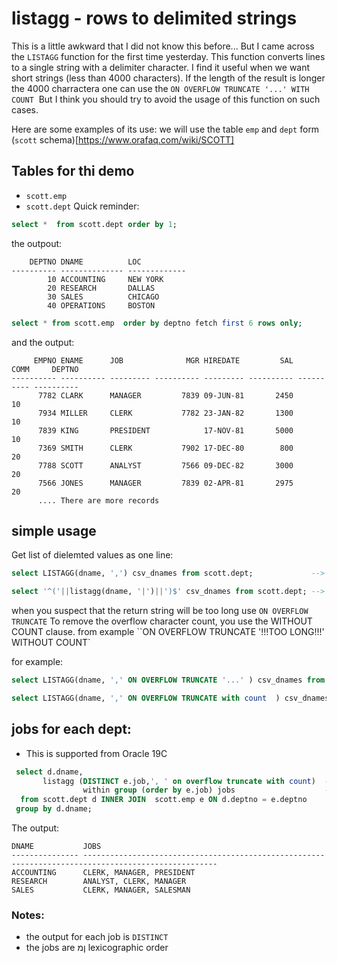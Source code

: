 # listagg - rows to delimited strings

This is a little awkward that I did not know this before... 
But I came across the `LISTAGG` function for the first time yesterday. 
This function converts lines to a single string with a delimiter character. 
I find it useful when we want short strings (less than 4000 characters). 
If the length of the result is longer the 4000 charractera one can use the `ON OVERFLOW TRUNCATE '...' WITH COUNT` 
But I think you should try to avoid the usage of this function on such cases.

Here are some examples of its use:
we will use the table `emp` and `dept` form (`scott` schema)[https://www.orafaq.com/wiki/SCOTT]

## Tables for thi demo
- `scott.emp`
- `scott.dept`
Quick reminder:
```sql
select *  from scott.dept order by 1;
```
the outpout:
```
    DEPTNO DNAME          LOC          
---------- -------------- -------------
        10 ACCOUNTING     NEW YORK     
        20 RESEARCH       DALLAS       
        30 SALES          CHICAGO      
        40 OPERATIONS     BOSTON        
```        
```sql
select * from scott.emp  order by deptno fetch first 6 rows only;
```
and the output:
```
     EMPNO ENAME      JOB              MGR HIREDATE         SAL       COMM     DEPTNO
---------- ---------- --------- ---------- --------- ---------- ---------- ----------
      7782 CLARK      MANAGER         7839 09-JUN-81       2450                    10
      7934 MILLER     CLERK           7782 23-JAN-82       1300                    10
      7839 KING       PRESIDENT            17-NOV-81       5000                    10
      7369 SMITH      CLERK           7902 17-DEC-80        800                    20
      7788 SCOTT      ANALYST         7566 09-DEC-82       3000                    20
      7566 JONES      MANAGER         7839 02-APR-81       2975                    20
      .... There are more records
```


## simple usage 
Get list of dielemted values as one line:
```sql    
select LISTAGG(dname, ',') csv_dnames from scott.dept;             --> 'ACCOUNTING,RESEARCH,SALES,OPERATIONS'

select '^('||listagg(dname, '|')||')$' csv_dnames from scott.dept; --> ^(ACCOUNTING|RESEARCH|SALES|OPERATIONS)$
```
when you suspect that the return string will be too long use  `ON OVERFLOW TRUNCATE`
To remove the overflow character count, you use the WITHOUT COUNT clause.
 from example ``ON OVERFLOW TRUNCATE '!!!TOO LONG!!!' WITHOUT COUNT`

for example:
```sql    
select LISTAGG(dname, ',' ON OVERFLOW TRUNCATE '...' ) csv_dnames from scott.dept;  --> will tuncate the end of the string and concateinate to it '...'

select LISTAGG(dname, ',' ON OVERFLOW TRUNCATE with count  ) csv_dnames from scott.dept; --> will add info on the number of the omitted values 
```

## jobs for each dept:
 
 - This is supported from Oracle 19C 
```sql
 select d.dname,   
       listagg (DISTINCT e.job,', ' on overflow truncate with count)  -- DISTINCT is supporter from 19C
                within group (order by e.job) jobs                    -- here we order the csv list by jobs 
  from scott.dept d INNER JOIN  scott.emp e ON d.deptno = e.deptno     
 group by d.dname;
```
The output: 
```
DNAME           JOBS
--------------- ----------------------------------------------------------------------------------------------------
ACCOUNTING      CLERK, MANAGER, PRESIDENT
RESEARCH        ANALYST, CLERK, MANAGER
SALES           CLERK, MANAGER, SALESMAN
```
### Notes:
- the output for each job is `DISTINCT`
- the jobs  are ןמ lexicographic order 





